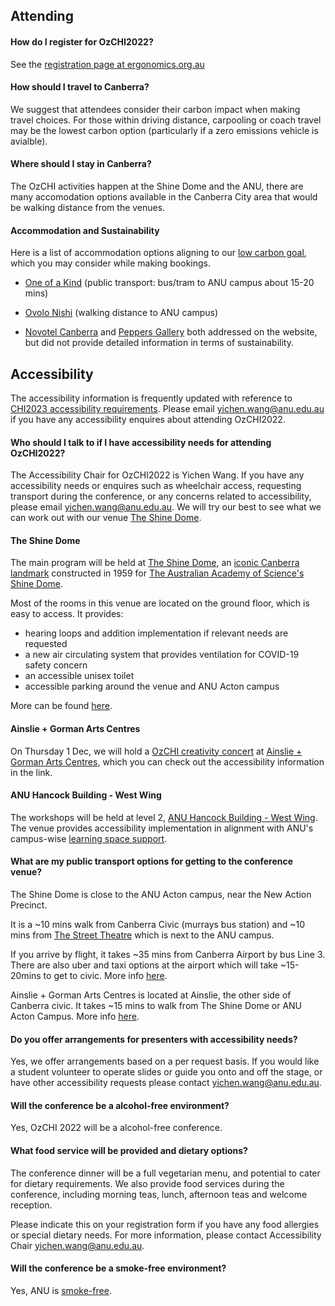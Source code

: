 ## Attending

#### How do I register for OzCHI2022?

See the [registration page at ergonomics.org.au](https://www.ergonomics.org.au/events/ozchi-2022-conference/)

#### How should I travel to Canberra?

We suggest that attendees consider their carbon impact when making travel choices. For those within driving distance, carpooling or coach travel may be the lowest carbon option (particularly if a zero emissions vehicle is avialble).

#### Where should I stay in Canberra?

The OzCHI activities happen at the Shine Dome and the ANU, there are many accomodation options available in the Canberra City area that would be walking distance from the venues.


#### Accommodation and Sustainability

Here is a list of accommodation options aligning to our [low carbon goal](https://services.anu.edu.au/files/guidance/ANU_Low_carbon_events_guide.pdf), which you may consider while making bookings. 

- [One of a Kind](https://www.oneofakindapartments.com.au/eco-mission) (public transport: bus/tram to ANU campus about 15-20 mins)
- [Ovolo Nishi](https://www.greengetaways.com.au/property/ovolo-nishi/) (walking distance to ANU campus) 

- [Novotel Canberra](https://novotelcanberra.com.au/Novotel-Canberra/Sustainability/) and [Peppers Gallery](https://www.peppers.com.au/gallery/) both addressed on the website, but did not provide detailed information in terms of sustainability. 



## Accessibility

The accessibility information is frequently updated with reference to [CHI2023 accessibility requirements](https://chi2023.acm.org/for-attendees/chi2023-accessibility-faq/). Please email yichen.wang@anu.edu.au if you have any accessibility enquires about attending OzCHI2022.


#### Who should I talk to if I have accessibility needs for attending OzCHI2022?

The Accessibility Chair for OzCHI2022 is Yichen Wang. If you have any accessibility needs or enquires such as wheelchair access, requesting transport during the conference, or any concerns related to accessibility, please email yichen.wang@anu.edu.au. We will try our best to see what we can work out with our venue [The Shine Dome](https://www.shinedome.org.au).

#### The Shine Dome

The main program will be held at [The Shine Dome](https://www.shinedome.org.au), an [iconic Canberra landmark](https://visitcanberra.com.au/attractions/596ebadadb10920b612c3fef/shine-dome) constructed in 1959 for [The Australian Academy of Science's Shine Dome](https://www.shinedome.org.au/about).

Most of the rooms in this venue are located on the ground floor, which is easy to access. It provides:

- hearing loops and addition implementation if relevant needs are requested
- a new air circulating system that provides ventilation for COVID-19 safety concern
- an accessible unisex toilet
- accessible parking around the venue and ANU Acton campus

More can be found [here](https://www.shinedome.org.au/?q=content/accessibility).

#### Ainslie + Gorman Arts Centres

On Thursday 1 Dec, we will hold a [OzCHI creativity concert](pages/creativity_gig.md) at [Ainslie +  Gorman Arts Centres](https://ainslieandgorman.com.au/plan-your-visit/general-information/), which you can check out the accessibility information in the link.

#### ANU Hancock Building - West Wing

The workshops will be held at level 2, [ANU Hancock Building - West Wing](https://studentvip.com.au/anu/main/maps/144910). The venue provides accessibility implementation in alignment with ANU's campus-wise [learning space support](https://services.anu.edu.au/information-technology/learning-space-technology).

#### What are my public transport options for getting to the conference venue?

The Shine Dome is close to the ANU Acton campus, near the New Action Precinct.

It is a ~10 mins walk from Canberra Civic (murrays bus station) and ~10 mins from [The Street Theatre](https://www.google.com/maps/place/The+Street+Theatre/@-35.2791259,149.1229899,18.33z/data=!4m5!3m4!1s0x6b164d4304ef22cd:0x8452758b4712b333!8m2!3d-35.2785759!4d149.1239742) which is next to the ANU campus. 

If you arrive by flight, it takes ~35 mins from Canberra Airport by bus Line 3. There are also uber and taxi options at the airport which will take ~15-20mins to get to civic. More info [here](https://www.canberraairport.com.au/transport/).


Ainslie +  Gorman Arts Centres is located at Ainslie, the other side of Canberra civic. It takes ~15 mins to walk from The Shine Dome or ANU Acton Campus. More info [here](https://ainslieandgorman.com.au/plan-your-visit/general-information/).


#### Do you offer arrangements for presenters with accessibility needs?

Yes, we offer arrangements based on a per request basis. If you would like a student volunteer to operate slides or guide you onto and off the stage, or have other accessibility requests please contact [yichen.wang@anu.edu.au](yichen.wang@anu.edu.au).

<!-- ## What are the restroom facilities like? -->

#### Will the conference be a alcohol-free environment?

Yes, OzCHI 2022 will be a alcohol-free conference.

#### What food service will be provided and dietary options?

The conference dinner will be a full vegetarian menu, and potential to cater for dietary requirements. We also provide food services during the conference, including morning teas, lunch, afternoon teas and welcome reception. 

Please indicate this on your registration form if you have any food allergies or special dietary needs. For more information, please contact Accessibility Chair [yichen.wang@anu.edu.au](yichen.wang@anu.edu.au).

#### Will the conference be a smoke-free environment? 

Yes, ANU is [smoke-free](https://services.anu.edu.au/human-resources/wellbeing/smoke-free-campus).


<!-- # Will there be a designated quiet space at the conference?

Yes, we are planning to arrange one. -->

